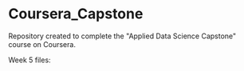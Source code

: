 # Coursera_Capstone
Repository created to complete the "Applied Data Science Capstone" course on Coursera.

Week 5 files:



